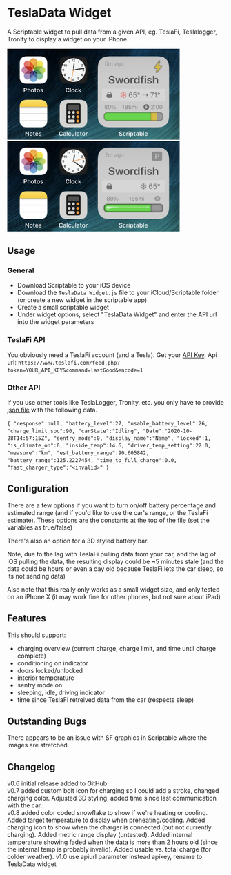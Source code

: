 # TeslaData Widget
A Scriptable widget to pull data from a given API, eg. TeslaFi, Teslalogger, Tronity to display a widget on your iPhone. 

<img src="TeslaFi_Screen.v8.png" width="400" /> &nbsp; <img src="TeslaFi_Screen-B.v8.png" width="400" />

## Usage
### General

* Download Scriptable to your iOS device
* Download the `TeslaData Widget.js` file to your iCloud/Scriptable folder (or create a new widget in the scriptable app)
* Create a small scriptable widget
* Under widget options, select "TeslaData Widget" and enter the API url into the widget parameters

### TeslaFi API
You obviously need a TeslaFi account (and a Tesla). Get your [API Key](https://teslafi.com/api.php).
Api url: `https://www.teslafi.com/feed.php?token=YOUR_API_KEY&command=lastGood&encode=1`

### Other API
If you use other tools like TeslaLogger, Tronity, etc. you only have to provide [json file](api.json) with the following data.

`
{
   "response":null,
   "battery_level":27,
   "usable_battery_level":26,
   "charge_limit_soc":90,
   "carState":"Idling",
   "Date":"2020-10-28T14:57:15Z",
   "sentry_mode":0,
   "display_name":"Name",
   "locked":1,
   "is_climate_on":0,
   "inside_temp":14.6,
   "driver_temp_setting":22.0,
   "measure":"km",
   "est_battery_range":90.605842,
   "battery_range":125.2227454,
   "time_to_full_charge":0.0,
   "fast_charger_type":"<invalid>"
}
`

## Configuration

There are a few options if you want to turn on/off battery percentage and estimated range (and if you'd like to use the car's range, or the TeslaFi estimate). These options are the constants at the top of the file (set the variables as true/false)

There's also an option for a 3D styled battery bar.

Note, due to the lag with TeslaFi pulling data from your car, and the lag of iOS pulling the data, the resulting display could be ~5 minutes stale (and the data could be hours or even a day old because TeslaFi lets the car sleep, so its not sending data)

Also note that this really only works as a small widget size, and only tested on an iPhone X (it may work fine for other phones, but not sure about iPad)

## Features

This should support:
* charging overview (current charge, charge limit, and time until charge complete)
* conditioning on indicator
* doors locked/unlocked
* interior temperature
* sentry mode on
* sleeping, idle, driving indicator
* time since TeslaFi retreived data from the car (respects sleep)

## Outstanding Bugs

There appears to be an issue with SF graphics in Scriptable where the images are stretched. 

## Changelog

v0.6 initial release added to GitHub  
v0.7 added custom bolt icon for charging so I could add a stroke, changed charging color. Adjusted 3D styling, added time since last communication with the car.  
v0.8 added color coded snowflake to show if we're heating or cooling. Added target temperature to display when preheating/cooling. Added charging icon to show when the charger is connected (but not currently charging). Added metric range display (untested). Added internal temperature showing faded when the data is more than 2 hours old (since the internal temp is probably invalid). Added usable vs. total charge (for colder weather).
v1.0 use apiurl parameter instead apikey, rename to TeslaData widget

